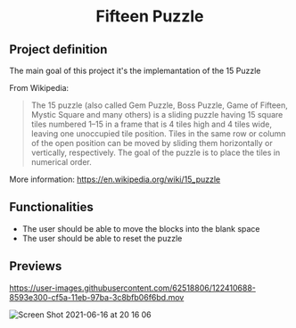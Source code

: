 <h1 align="center">Fifteen Puzzle</h1>

## Project definition

The main goal of this project it's the implemantation of the 15 Puzzle

From Wikipedia:

> The 15 puzzle (also called Gem Puzzle, Boss Puzzle, Game of Fifteen, Mystic Square and many others) is a sliding puzzle having 15 square tiles numbered 1–15 in a frame that is 4 tiles high and 4 tiles wide, leaving one unoccupied tile position. Tiles in the same row or column of the open position can be moved by sliding them horizontally or vertically, respectively. The goal of the puzzle is to place the tiles in numerical order.

More information: https://en.wikipedia.org/wiki/15_puzzle

## Functionalities

 - The user should be able to move the blocks into the blank space
 - The user should be able to reset the puzzle


## Previews

https://user-images.githubusercontent.com/62518806/122410688-8593e300-cf5a-11eb-97ba-3c8bfb06f6bd.mov

![Screen Shot 2021-06-16 at 20 16 06](https://user-images.githubusercontent.com/62518806/122410375-3ea5ed80-cf5a-11eb-9e11-c1da39cc459f.png)


